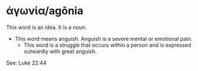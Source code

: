 # ἀγωνία/agōnia

This word is an idea. It is a noun. 

* This word means anguish. Anguish is a severe mental or emotional pain. 
    * This word is a struggle that occurs within a person and is expressed outwardly with great anguish. 

See: Luke 22:44 
